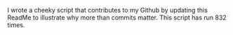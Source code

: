 I wrote a cheeky script that contributes to my Github by updating this ReadMe to illustrate why more than commits matter. This script has run 832 times.